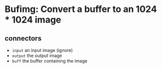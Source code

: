 # Bufimg: Convert a buffer to an 1024 * 1024 image

## connectors

* `input` an input image (ignore)
* `output` the output image
* `buff` the buffer containing the image
